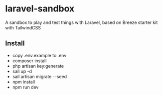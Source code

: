 # laravel-sandbox

A sandbox to play and test things with Laravel, based on Breeze starter kit with TailwindCSS

## Install
- copy .env.example to .env
- composer install
- php artisan key:generate
- sail up -d
- sail artisan migrate --seed
- npm install
- npm run dev
